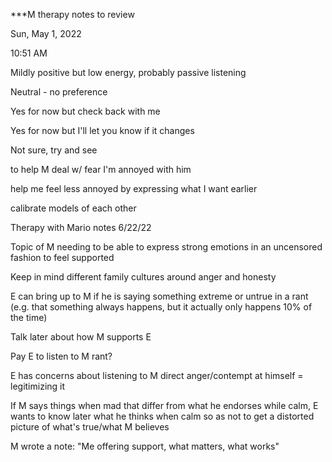 ***M therapy notes to review

Sun, May 1, 2022

10:51 AM

Mildly positive but low energy, probably passive listening

Neutral - no preference

Yes for now but check back with me

Yes for now but I'll let you know if it changes

Not sure, try and see

to help M deal w/ fear I'm annoyed with him

help me feel less annoyed by expressing what I want earlier

calibrate models of each other

Therapy with Mario notes 6/22/22

Topic of M needing to be able to express strong emotions in an uncensored fashion to feel supported

Keep in mind different family cultures around anger and honesty

E can bring up to M if he is saying something extreme or untrue in a rant (e.g. that something always happens, but it actually only happens 10% of the time)

Talk later about how M supports E

Pay E to listen to M rant?

E has concerns about listening to M direct anger/contempt at himself = legitimizing it

If M says things when mad that differ from what he endorses while calm, E wants to know later what he thinks when calm so as not to get a distorted picture of what's true/what M believes

M wrote a note: "Me offering support, what matters, what works"